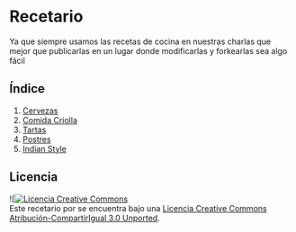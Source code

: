Recetario
=========

Ya que siempre usamos las recetas de cocina en nuestras charlas que mejor que publicarlas en un lugar donde modificarlas y forkearlas sea algo fácil

## Índice
1. [Cervezas](https://github.com/vdifiore/recetario/tree/master/Cervezas)
2. [Comida Criolla](https://github.com/vdifiore/recetario/tree/master/Criolla)
3. [Tartas](https://github.com/vdifiore/recetario/tree/master/Tartas)
4. [Postres](https://github.com/vdifiore/recetario/tree/master/postres)
5. [Indian Style](https://github.com/vdifiore/recetario/tree/master/Indian%20style)

## Licencia
![<a rel="license" href="http://creativecommons.org/licenses/by-sa/3.0/deed.es_AR"><img alt="Licencia Creative Commons" style="border-width:0" src="http://i.creativecommons.org/l/by-sa/3.0/80x15.png" /></a><br /><span xmlns:dct="http://purl.org/dc/terms/" property="dct:title">Este recetario</span> por  se encuentra bajo una <a rel="license" href="http://creativecommons.org/licenses/by-sa/3.0/deed.es_AR">Licencia Creative Commons Atribución-CompartirIgual 3.0 Unported</a>.


